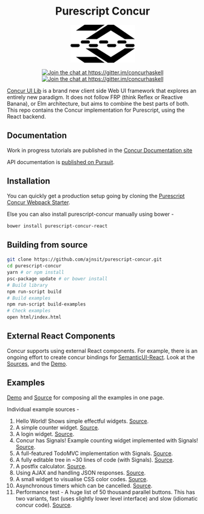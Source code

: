 <h1 align="center">
  Purescript Concur
</h1>
<p align="center">
   <img src="docs/logo.png" height="100">
</p>
<p align="center">
  <a href="https://gitter.im/concurhaskell" rel="nofollow">
      <img src="https://camo.githubusercontent.com/9fb4e2dde684214e7454d930a369f97190d1ecf2/68747470733a2f2f696d672e736869656c64732e696f2f62616467652f6769747465722d6a6f696e253230636861742532302545322538362541332d626c75652e737667" alt="Join the chat at https://gitter.im/concurhaskell" data-canonical-src="https://img.shields.io/badge/gitter-join%20chat%20%E2%86%A3-blue.svg" style="max-width:100%;">
   </a>
   <a href="https://www.reddit.com/r/concurhaskell/" rel="nofollow">
      <img src="https://img.shields.io/badge/reddit-join%20the%20discussion%20%E2%86%A3-1158c2.svg" alt="Join the chat at https://gitter.im/concurhaskell" style="max-width:100%;">
   </a>
</p>

[Concur UI Lib](https://github.com/ajnsit/concur) is a brand new client side Web UI framework that explores an entirely new paradigm. It does not follow FRP (think Reflex or Reactive Banana), or Elm architecture, but aims to combine the best parts of both. This repo contains the Concur implementation for Purescript, using the React backend.

## Documentation

Work in progress tutorials are published in the [Concur Documentation site](https://github.com/ajnsit/concur-documentation/blob/master/README.md)

API documentation is [published on Pursuit](https://pursuit.purescript.org/packages/purescript-concur-react).

## Installation

You can quickly get a production setup going by cloning the [Purescript Concur Webpack Starter](https://github.com/ajnsit/purescript-concur-webpack-starter).

Else you can also install purescript-concur manually using bower -

```bash
bower install purescript-concur-react
```

## Building from source

```bash
git clone https://github.com/ajnsit/purescript-concur.git
cd purescript-concur
yarn # or npm install
psc-package update # or bower install
# Build library
npm run-script build
# Build examples
npm run-script build-examples
# Check examples
open html/index.html
```

## External React Components

Concur supports using external React components. For example, there is an ongoing effort to create concur bindings for [SemanticUI-React](https://react.semantic-ui.com). Look at the [Sources](https://github.com/ajnsit/purescript-concur-semantic), and the [Demo](https://ajnsit.github.io/purescript-concur-semantic/).

## Examples

[Demo](https://ajnsit.github.io/purescript-concur/) and [Source](https://github.com/ajnsit/purescript-concur/blob/master/examples/Main.purs) for composing all the examples in one page.

Individual example sources -

1. Hello World! Shows simple effectful widgets. [Source](https://github.com/ajnsit/purescript-concur/blob/master/examples/Test/Hello.purs).
2. A simple counter widget. [Source](https://github.com/ajnsit/purescript-concur/blob/master/examples/Test/Counter.purs).
3. A login widget. [Source](https://github.com/ajnsit/purescript-concur/blob/master/examples/Test/Login.purs).
4. Concur has Signals! Example counting widget implemented with Signals! [Source](https://github.com/ajnsit/purescript-concur/blob/master/examples/Test/Signals.purs).
5. A full-featured TodoMVC implementation with Signals. [Source](https://github.com/ajnsit/purescript-concur/blob/master/examples/Test/Todos.purs).
6. A fully editable tree in ~30 lines of code (with Signals). [Source](https://github.com/ajnsit/purescript-concur/blob/master/examples/Test/EditHeadings.purs).
7. A postfix calculator. [Source](https://github.com/ajnsit/purescript-concur/blob/master/examples/Test/Calc.purs).
8. Using AJAX and handling JSON responses. [Source](https://github.com/ajnsit/purescript-concur/blob/master/examples/Test/Ajax.purs).
9. A small widget to visualise CSS color codes. [Source](https://github.com/ajnsit/purescript-concur/blob/master/examples/Test/Color.purs).
10. Asynchronous timers which can be cancelled. [Source](https://github.com/ajnsit/purescript-concur/blob/master/examples/Test/Timers.purs).
11. Performance test - A huge list of 50 thousand parallel buttons. This has two variants, fast (uses slightly lower level interface) and slow (idiomatic concur code). [Source](https://github.com/ajnsit/purescript-concur/blob/master/examples/Test/SlowButtonList.purs).
